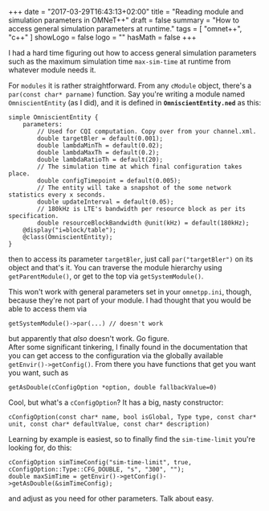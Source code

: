 +++
date = "2017-03-29T16:43:13+02:00"
title = "Reading module and simulation parameters in OMNeT++"
draft = false
summary = "How to access general simulation parameters at runtime."
tags = [
  "omnet++", "c++"
]
showLogo = false
logo = ""
hasMath = false
+++

I had a hard time figuring out how to access general simulation parameters such as the maximum simulation time `max-sim-time` at runtime from whatever module needs it.

For `modules` it is rather straightforward. From any `cModule` object, there's a `par(const char* parname)` function. Say you're writing a module named `OmniscientEntity` (as I did), and it is defined in **`OmniscientEntity.ned`** as this:

```
simple OmniscientEntity {            	    
    parameters:
        // Used for CQI computation. Copy over from your channel.xml.
        double targetBler = default(0.001);
        double lambdaMinTh = default(0.02);
        double lambdaMaxTh = default(0.2);
        double lambdaRatioTh = default(20);
        // The simulation time at which final configuration takes place.
        double configTimepoint = default(0.005);
        // The entity will take a snapshot of the some network statistics every x seconds.
        double updateInterval = default(0.05);
        // 180kHz is LTE's bandwidth per resource block as per its specification.
        double resourceBlockBandwidth @unit(kHz) = default(180kHz);
    @display("i=block/table");
    @class(OmniscientEntity);    
}
```

then to access its parameter `targetBler`, just call `par("targetBler")` on its object and that's it. You can traverse the module hierarchy using `getParentModule()`, or get to the top via `getSystemModule()`.

This won't work with general parameters set in your `omnetpp.ini`, though, because they're not part of your module. I had thought that you would be able to access them via
```
getSystemModule()->par(...) // doesn't work
```
but apparently that *also* doesn't work. Go figure.   
After some significant tinkering, I finally found in the documentation that you can get access to the configuration via the globally available `getEnvir()->getConfig()`. From there you have functions that get you want you want, such as
```
getAsDouble(cConfigOption *option, double fallbackValue=0)
```   
Cool, but what's a `cConfigOption`? It has a big, nasty constructor:
```
cConfigOption(const char* name, bool isGlobal, Type type, const char* unit, const char* defaultValue, const char* description)
```

Learning by example is easiest, so to finally find the `sim-time-limit` you're looking for, do this:
```
cConfigOption simTimeConfig("sim-time-limit", true, cConfigOption::Type::CFG_DOUBLE, "s", "300", "");
double maxSimTime = getEnvir()->getConfig()->getAsDouble(&simTimeConfig);
```

and adjust as you need for other parameters. Talk about easy.

